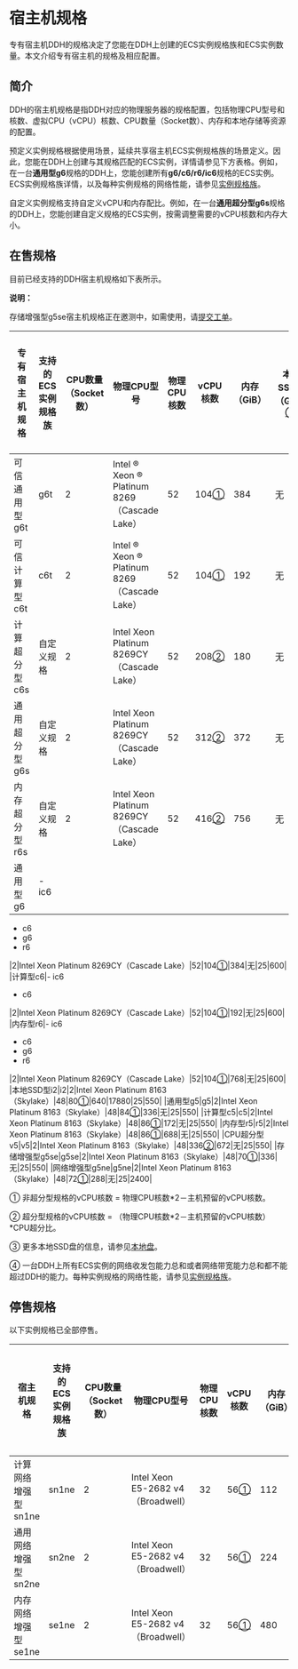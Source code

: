 # 宿主机规格

专有宿主机DDH的规格决定了您能在DDH上创建的ECS实例规格族和ECS实例数量。本文介绍专有宿主机的规格及相应配置。

## 简介

DDH的宿主机规格是指DDH对应的物理服务器的规格配置，包括物理CPU型号和核数、虚拟CPU（vCPU）核数、CPU数量（Socket数）、内存和本地存储等资源的配置。

预定义实例规格根据使用场景，延续共享宿主机ECS实例规格族的场景定义。因此，您能在DDH上创建与其规格匹配的ECS实例，详情请参见下方表格。例如，在一台**通用型g6**规格的DDH上，您能创建所有**g6/c6/r6/ic6**规格的ECS实例。ECS实例规格族详情，以及每种实例规格的网络性能，请参见[实例规格族](/intl.zh-CN/实例/实例规格族.md)。

自定义实例规格支持自定义vCPU和内存配比。例如，在一台**通用超分型g6s**规格的DDH上，您能创建自定义规格的ECS实例，按需调整需要的vCPU核数和内存大小。

## 在售规格

目前已经支持的DDH宿主机规格如下表所示。

**说明：**

存储增强型g5se宿主机规格正在邀测中，如需使用，请[提交工单](https://workorder-intl.console.aliyun.com/#/ticket/createIndex)。

|专有宿主机规格|支持的ECS实例规格族|CPU数量（Socket数）|物理CPU型号|物理CPU核数|vCPU核数|内存（GiB）|本地SSD盘（GiB）[③](#footnote)|网络带宽能力（出/入，Gbit/s）[④](#network)|网络收发包能力（出/入，万PPS）[④](#network)|
|-------|-----------|--------------|-------|-------|------|-------|-------------------------|-------------------------------|------------------------------|
|可信通用型g6t|g6t|2|Intel ® Xeon ® Platinum 8269（Cascade Lake）|52|104[①](#vCPU)|384|无|32|2400|
|可信计算型c6t|c6t|2|Intel ® Xeon ® Platinum 8269（Cascade Lake）|52|104[①](#vCPU)|192|无|32|2400|
|计算超分型c6s|自定义规格|2|Intel Xeon Platinum 8269CY（Cascade Lake）|52|208[②](#vCPU-CPU)|180|无|25|600|
|通用超分型g6s|自定义规格|2|Intel Xeon Platinum 8269CY（Cascade Lake）|52|312[②](#vCPU-CPU)|372|无|25|600|
|内存超分型r6s|自定义规格|2|Intel Xeon Platinum 8269CY（Cascade Lake）|52|416[②](#vCPU-CPU)|756|无|25|600|
|通用型g6|-   ic6
-   c6
-   g6
-   r6

|2|Intel Xeon Platinum 8269CY（Cascade Lake）|52|104[①](#vCPU)|384|无|25|600|
|计算型c6|-   ic6
-   c6

|2|Intel Xeon Platinum 8269CY（Cascade Lake）|52|104[①](#vCPU)|192|无|25|600|
|内存型r6|-   ic6
-   c6
-   g6
-   r6

|2|Intel Xeon Platinum 8269CY（Cascade Lake）|52|104[①](#vCPU)|768|无|25|600|
|本地SSD型i2|i2|2|Intel Xeon Platinum 8163（Skylake）|48|80[①](#vCPU)|640|17880|25|550|
|通用型g5|g5|2|Intel Xeon Platinum 8163（Skylake）|48|84[①](#vCPU)|336|无|25|550|
|计算型c5|c5|2|Intel Xeon Platinum 8163（Skylake）|48|86[①](#vCPU)|172|无|25|550|
|内存型r5|r5|2|Intel Xeon Platinum 8163（Skylake）|48|86[①](#vCPU)|688|无|25|550|
|CPU超分型v5|v5|2|Intel Xeon Platinum 8163（Skylake）|48|336[②](#vCPU-CPU)|672|无|25|550|
|存储增强型g5se|g5se|2|Intel Xeon Platinum 8163（Skylake）|48|70[①](#vCPU)|336|无|25|550|
|网络增强型g5ne|g5ne|2|Intel Xeon Platinum 8163（Skylake）|48|72[①](#vCPU)|288|无|25|2400|

① 非超分型规格的vCPU核数 = 物理CPU核数\*2－主机预留的vCPU核数。

② 超分型规格的vCPU核数 = （物理CPU核数\*2－主机预留的vCPU核数）\*CPU超分比。

③ 更多本地SSD盘的信息，请参见[本地盘](/intl.zh-CN/块存储/块存储介绍/本地盘.md)。

④ 一台DDH上所有ECS实例的网络收发包能力总和或者网络带宽能力总和都不能超过DDH的能力。每种实例规格的网络性能，请参见[实例规格族](/intl.zh-CN/实例/实例规格族.md)。

## 停售规格

以下实例规格已全部停售。

|宿主机规格|支持的ECS实例规格族|CPU数量（Socket数）|物理CPU型号|物理CPU核数|vCPU核数|内存（GiB）|本地SSD盘（GiB）|网络带宽能力（出/入，Gbit/s）|网络收发包能力（出/入，万PPS）|
|-----|-----------|--------------|-------|-------|------|-------|-----------|------------------|-----------------|
|计算网络增强型sn1ne|sn1ne|2|Intel Xeon E5-2682 v4（Broadwell）|32|56[①](#vCPU)|112|无|10|450|
|通用网络增强型sn2ne|sn2ne|2|Intel Xeon E5-2682 v4（Broadwell）|32|56[①](#vCPU)|224|无|10|450|
|内存网络增强型se1ne|se1ne|2|Intel Xeon E5-2682 v4（Broadwell）|32|56[①](#vCPU)|480|无|10|450|

